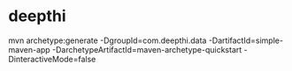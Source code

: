 # deepthi

mvn archetype:generate -DgroupId=com.deepthi.data -DartifactId=simple-maven-app -DarchetypeArtifactId=maven-archetype-quickstart -DinteractiveMode=false